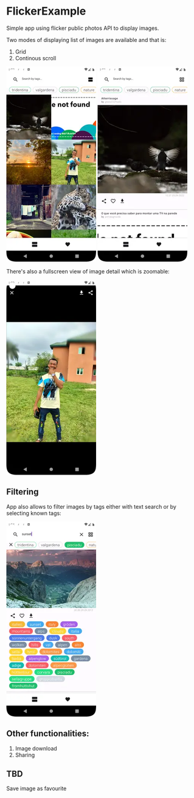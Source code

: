 # FlickerExample

Simple app using flicker public photos API to display images.

Two modes of displaying list of images are available and that is:

1. Grid
2. Continous scroll

![Grid](/screenshots/dashboard_grid.webp)  ![Detail](/screenshots/dashboard_continous.webp)

There's also a fullscreen view of image detail which is zoomable:

![Detail](/screenshots/image_detail.webp)

## Filtering

App also allows to filter images by tags either with text search or by selecting known tags:

![Filters](/screenshots/filter.webp)

## Other functionalities:

1. Image download
2. Sharing

## TBD

Save image as favourite
